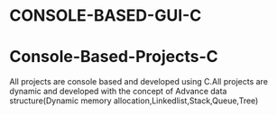 # CONSOLE-BASED-GUI-C
# Console-Based-Projects-C
All projects are console based and developed using C.All projects are dynamic and developed with the concept of Advance data structure(Dynamic memory allocation,Linkedlist,Stack,Queue,Tree)
